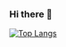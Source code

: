 ### Hi there 👋

[![Top Langs](https://github-readme-stats.vercel.app/api/top-langs/?username=LaurentiuALI)](https://github.com/anuraghazra/github-readme-stats)

